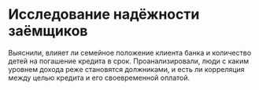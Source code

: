 # Исследование надёжности заёмщиков

Выяснили, влияет ли семейное положение клиента банка и количество детей на погашение кредита в срок. Проанализировали, люди с каким уровнем дохода реже становятся должниками, и есть ли корреляция между целью кредита и его своевременной оплатой. 

